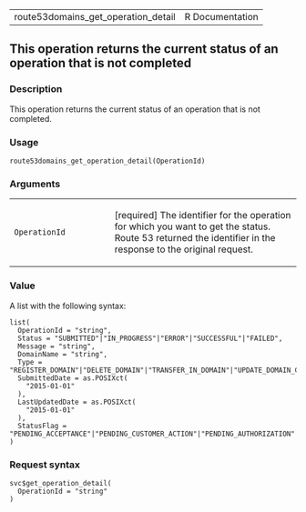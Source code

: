 <table style="width: 100%;">
<tbody>
<tr class="odd">
<td>route53domains_get_operation_detail</td>
<td style="text-align: right;">R Documentation</td>
</tr>
</tbody>
</table>

## This operation returns the current status of an operation that is not completed

### Description

This operation returns the current status of an operation that is not
completed.

### Usage

    route53domains_get_operation_detail(OperationId)

### Arguments

<table>
<colgroup>
<col style="width: 35%" />
<col style="width: 65%" />
</colgroup>
<tbody>
<tr class="odd">
<td><code
id="route53domains_get_operation_detail_:_OperationId">OperationId</code></td>
<td><p>[required] The identifier for the operation for which you want to
get the status. Route 53 returned the identifier in the response to the
original request.</p></td>
</tr>
</tbody>
</table>

### Value

A list with the following syntax:

    list(
      OperationId = "string",
      Status = "SUBMITTED"|"IN_PROGRESS"|"ERROR"|"SUCCESSFUL"|"FAILED",
      Message = "string",
      DomainName = "string",
      Type = "REGISTER_DOMAIN"|"DELETE_DOMAIN"|"TRANSFER_IN_DOMAIN"|"UPDATE_DOMAIN_CONTACT"|"UPDATE_NAMESERVER"|"CHANGE_PRIVACY_PROTECTION"|"DOMAIN_LOCK"|"ENABLE_AUTORENEW"|"DISABLE_AUTORENEW"|"ADD_DNSSEC"|"REMOVE_DNSSEC"|"EXPIRE_DOMAIN"|"TRANSFER_OUT_DOMAIN"|"CHANGE_DOMAIN_OWNER"|"RENEW_DOMAIN"|"PUSH_DOMAIN"|"INTERNAL_TRANSFER_OUT_DOMAIN"|"INTERNAL_TRANSFER_IN_DOMAIN",
      SubmittedDate = as.POSIXct(
        "2015-01-01"
      ),
      LastUpdatedDate = as.POSIXct(
        "2015-01-01"
      ),
      StatusFlag = "PENDING_ACCEPTANCE"|"PENDING_CUSTOMER_ACTION"|"PENDING_AUTHORIZATION"|"PENDING_PAYMENT_VERIFICATION"|"PENDING_SUPPORT_CASE"
    )

### Request syntax

    svc$get_operation_detail(
      OperationId = "string"
    )
